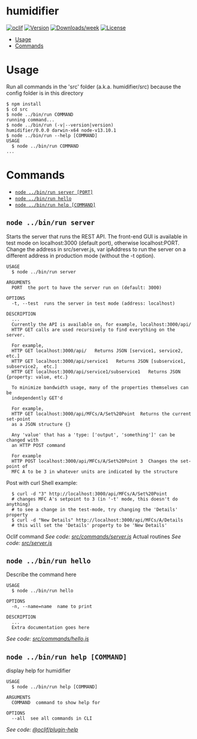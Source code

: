 humidifier
==========



[![oclif](https://img.shields.io/badge/cli-oclif-brightgreen.svg)](https://oclif.io)
[![Version](https://img.shields.io/npm/v/humidifier.svg)](https://npmjs.org/package/humidifier)
[![Downloads/week](https://img.shields.io/npm/dw/humidifier.svg)](https://npmjs.org/package/humidifier)
[![License](https://img.shields.io/npm/l/humidifier.svg)](https://github.com/humidifier/humidifier/blob/master/package.json)

<!-- toc -->
* [Usage](#usage)
* [Commands](#commands)
<!-- tocstop -->
# Usage
<!-- usage -->

Run all commands in the 'src' folder (a.k.a. humidifier/src) because the config
folder is in this directory

```sh-session
$ npm install
$ cd src
$ node ../bin/run COMMAND
running command...
$ node ../bin/run (-v|--version|version)
humidifier/0.0.0 darwin-x64 node-v13.10.1
$ node ../bin/run --help [COMMAND]
USAGE
  $ node ../bin/run COMMAND
...
```
<!-- usagestop -->
# Commands
<!-- commands -->
* [`node ../bin/run server [PORT]`](#humidifier-server)
* [`node ../bin/run hello`](#humidifier-hello)
* [`node ../bin/run help [COMMAND]`](#humidifier-help-command)

## `node ../bin/run server`

Starts the server that runs the REST API. The front-end GUI is available in test
mode on localhost:3000 (default port), otherwise localhost:PORT. Change the
address in src/server.js, var ipAddress to run the server on a different address
in production mode (without the -t option).

```
USAGE
  $ node ../bin/run server

ARGUMENTS
  PORT  the port to have the server run on (default: 3000)

OPTIONS
  -t, --test  runs the server in test mode (address: localhost)

DESCRIPTION
  ...
  Currently the API is available on, for example, localhost:3000/api/
  HTTP GET calls are used recursively to find everything on the server.

  For example,
  HTTP GET localhost:3000/api/   Returns JSON [service1, service2, etc.]
  HTTP GET localhost:3000/api/service1   Returns JSON [subservice1, subservice2,  etc.]
  HTTP GET localhost:3000/api/service1/subservice1   Returns JSON {property: value, etc.}

  To minimize bandwidth usage, many of the properties themselves can be
  independently GET'd

  For example,
  HTTP GET localhost:3000/api/MFCs/A/Set%20Point  Returns the current set-point
  as a JSON structure {}

  Any 'value' that has a 'type: ['output', 'something']' can be changed with
  an HTTP POST command

  For example
  HTTP POST localhost:3000/api/MFCs/A/Set%20Point 3  Changes the set-point of
  MFC A to be 3 in whatever units are indicated by the structure
```

Post with curl Shell example:
```sh-session
  $ curl -d "3" http://localhost:3000/api/MFCs/A/Set%20Point
  # changes MFC A's setpoint to 3 (in '-t' mode, this doesn't do anything)
  # to see a change in the test-mode, try changing the 'Details' property
  $ curl -d "New Details" http://localhost:3000/api/MFCs/A/Details
  # this will set the 'Details' property to be 'New Details'
```

Oclif command
_See code: [src/commands/server.js](https://gitlab.jhuapl.edu/jonesjp1/humidifier/-/tree/master/src/commands/server.js)_
Actual routines
_See code: [src/server.js](https://gitlab.jhuapl.edu/jonesjp1/humidifier/-/tree/master/src/server.js)_

## `node ../bin/run hello`

Describe the command here

```
USAGE
  $ node ../bin/run hello

OPTIONS
  -n, --name=name  name to print

DESCRIPTION
  ...
  Extra documentation goes here
```

_See code: [src/commands/hello.js](https://gitlab.jhuapl.edu/jonesjp1/humidifier/-/tree/master/src/commands/hello.js)_

## `node ../bin/run help [COMMAND]`

display help for humidifier

```
USAGE
  $ node ../bin/run help [COMMAND]

ARGUMENTS
  COMMAND  command to show help for

OPTIONS
  --all  see all commands in CLI
```

_See code: [@oclif/plugin-help](https://github.com/oclif/plugin-help/blob/v3.2.0/src/commands/help.ts)_
<!-- commandsstop -->
